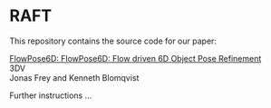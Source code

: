 # RAFT
This repository contains the source code for our paper:

[FlowPose6D: FlowPose6D: Flow driven 6D Object Pose Refinement](tba)<br/>
3DV <br/>
Jonas Frey and Kenneth Blomqvist<br/>


Further instructions ...
